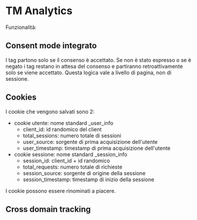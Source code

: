 # TM Analytics
Funzionalità:

## Consent mode integrato
I tag partono solo se il consenso è accettato. Se non è stato espresso o se è negato i tag restano in attesa del consenso e partiranno retroattivamente solo se viene accettato. Questa logica vale a livello di pagina, non di sessione.

## Cookies

I cookie che vengono salvati sono 2:
- cookie utente: nome standard _user_info
  - client_id: id randomico del client
  - total_sessions: numero totale di sessioni
  - user_source: sorgente di prima acquisizione dell'utente
  - user_timestamp: timestamp di prima acquisizione dell'utente
- cookie sessione: nome standard _session_info
  - session_id: client_id + id randomico
  - total_requests: numero totale di richieste
  - session_source: sorgente di origine della sessione
  - session_timestamp: timestamp di inizio della sessione
  
I cookie possono essere rinominati a piacere. 

## Cross domain tracking

